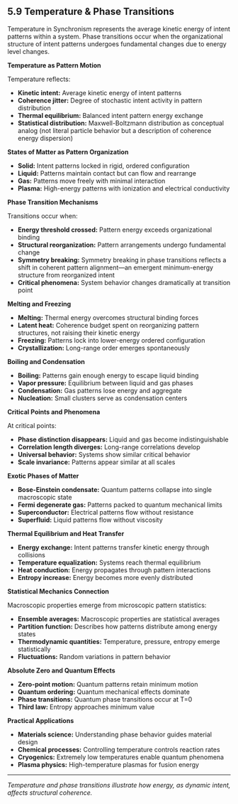 ## 5.9 Temperature & Phase Transitions

 Temperature in Synchronism represents the average kinetic energy of intent patterns within a system. Phase transitions occur when the organizational structure of intent patterns undergoes fundamental changes due to energy level changes.

**Temperature as Pattern Motion**

 Temperature reflects:

 - **Kinetic intent:** Average kinetic energy of intent patterns
- **Coherence jitter:** Degree of stochastic intent activity in pattern distribution
- **Thermal equilibrium:** Balanced intent pattern energy exchange
- **Statistical distribution:** Maxwell-Boltzmann distribution as conceptual analog (not literal particle behavior but a description of coherence energy dispersion)

**States of Matter as Pattern Organization**

 - **Solid:** Intent patterns locked in rigid, ordered configuration
- **Liquid:** Patterns maintain contact but can flow and rearrange
- **Gas:** Patterns move freely with minimal interaction
- **Plasma:** High-energy patterns with ionization and electrical conductivity

**Phase Transition Mechanisms**

 Transitions occur when:

 - **Energy threshold crossed:** Pattern energy exceeds organizational binding
- **Structural reorganization:** Pattern arrangements undergo fundamental change
- **Symmetry breaking:** Symmetry breaking in phase transitions reflects a shift in coherent pattern alignment—an emergent minimum-energy structure from reorganized intent
- **Critical phenomena:** System behavior changes dramatically at transition point

**Melting and Freezing**

 - **Melting:** Thermal energy overcomes structural binding forces
- **Latent heat:** Coherence budget spent on reorganizing pattern structures, not raising their kinetic energy
- **Freezing:** Patterns lock into lower-energy ordered configuration
- **Crystallization:** Long-range order emerges spontaneously

**Boiling and Condensation**

 - **Boiling:** Patterns gain enough energy to escape liquid binding
- **Vapor pressure:** Equilibrium between liquid and gas phases
- **Condensation:** Gas patterns lose energy and aggregate
- **Nucleation:** Small clusters serve as condensation centers

**Critical Points and Phenomena**

 At critical points:

 - **Phase distinction disappears:** Liquid and gas become indistinguishable
- **Correlation length diverges:** Long-range correlations develop
- **Universal behavior:** Systems show similar critical behavior
- **Scale invariance:** Patterns appear similar at all scales

**Exotic Phases of Matter**

 - **Bose-Einstein condensate:** Quantum patterns collapse into single macroscopic state
- **Fermi degenerate gas:** Patterns packed to quantum mechanical limits
- **Superconductor:** Electrical patterns flow without resistance
- **Superfluid:** Liquid patterns flow without viscosity

**Thermal Equilibrium and Heat Transfer**

 - **Energy exchange:** Intent patterns transfer kinetic energy through collisions
- **Temperature equalization:** Systems reach thermal equilibrium
- **Heat conduction:** Energy propagates through pattern interactions
- **Entropy increase:** Energy becomes more evenly distributed

**Statistical Mechanics Connection**

 Macroscopic properties emerge from microscopic pattern statistics:

 - **Ensemble averages:** Macroscopic properties are statistical averages
- **Partition function:** Describes how patterns distribute among energy states
- **Thermodynamic quantities:** Temperature, pressure, entropy emerge statistically
- **Fluctuations:** Random variations in pattern behavior

**Absolute Zero and Quantum Effects**

 - **Zero-point motion:** Quantum patterns retain minimum motion
- **Quantum ordering:** Quantum mechanical effects dominate
- **Phase transitions:** Quantum phase transitions occur at T=0
- **Third law:** Entropy approaches minimum value

**Practical Applications**

 - **Materials science:** Understanding phase behavior guides material design
- **Chemical processes:** Controlling temperature controls reaction rates
- **Cryogenics:** Extremely low temperatures enable quantum phenomena
- **Plasma physics:** High-temperature plasmas for fusion energy

---


 *Temperature and phase transitions illustrate how energy, as dynamic intent, affects structural coherence.*

